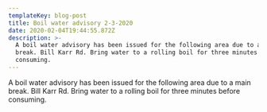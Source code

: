 ```yaml
---
templateKey: blog-post
title: Boil water advisory 2-3-2020
date: 2020-02-04T19:44:55.872Z
description: >-
  A boil water advisory has been issued for the following area due to a main
  break. Bill Karr Rd. Bring water to a rolling boil for three minutes before
  consuming.
---
```

A boil water advisory has been issued for the following area due to a main break. Bill Karr Rd. Bring water to a rolling boil for three minutes before consuming.
